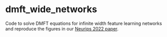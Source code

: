 # dmft_wide_networks
Code to solve DMFT equations for infinite width feature learning networks and reproduce the figures in our [Neurips 2022 paper](https://arxiv.org/abs/2205.09653). 
